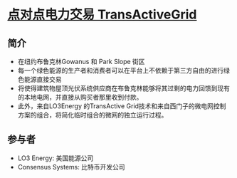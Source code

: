# [点对点电力交易 TransActiveGrid](https://baijiahao.baidu.com/s?id=1589829212060429114&wfr=spider&for=pc)
## 简介

- 在纽约布鲁克林Gowanus 和 Park Slope 街区
- 每一个绿色能源的生产者和消费者可以在平台上不依赖于第三方自由的进行绿色能源直接交易
- 将使得建筑物屋顶光伏系统供应商在布鲁克林能够将其过剩的电力回馈到现有的本地电网，并直接从购买者那里收到付款。
- 此外，来自LO3Energy 的TransActive Grid技术和来自西门子的微电网控制方案的组合，将简化临时组合的微网的独立运行过程。

## 参与者

- LO3 Energy: 美国能源公司
- Consensus Systems: 比特币开发公司 
